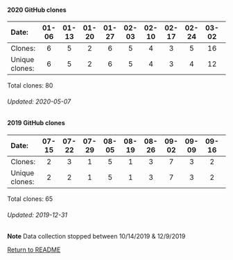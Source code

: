 #### 2020 GitHub clones
Date:		    |  01-06   |       01-13   |       01-20   |       01-27   |       02-03   |       02-10   |       02-17   |       02-24  |  03-02  |   03-09  |  03-16  |  03-23  |  03-30  |  04-06  |  04-13  |  04-20  |  04-27
|:---    |:---: |:---:  |:---:  |:---:  |:---:  |:---:  |:---:  |:---:  |:---:  |:---:  |:---:  |:---:  |:---:  |:---:  |:---:  |:---:  |:---:
Clones:		  |  6       |       5       |       2       |       6       |       5       |       4       |       3       |       5      |  16     |   1      |  5      |  1      |  3      |  3      |  10     |  4      |  1
Unique   clones:  | 6       |       5       |       2       |       6       |       5       |       4       |       3       |      4  |      12  |      1  |      4  |      1  |      3  |      3  |      8  |      4  |      1

Total clones: 80
###### Updated: 2020-05-07

#### 2019 GitHub clones
Date:    |        07-15   |       07-22   |       07-29   |       08-05   |       08-19   |       08-26   |       09-02   |       09-09  |  09-16  |  09-23  |  10-07  |  10-14  |  12-09  |  12-16  |  12-23  |  12-30
|:---    |:---:   |:---:  |:---:  |:---:  |:---:  |:---:  |:---:  |:---:  |:---:  |:---:  |:---:  |:---:  |:---:  |:---:  |:---: |:---:
Clones:  |        2       |       3       |       1       |       5       |       1       |       3       |       7       |       3      |  2      |  3      |  4      |  3      |  6      |  5      |  8  | 9
Unique   clones:  |       2       |       2       |       1       |       5       |       1       |       3       |       7       |      3  |      2  |      3  |      4  |      3  |      6  |      5  |      8  | 9

Total clones: 65
###### Updated: 2019-12-31
**Note**  Data collection stopped between 10/14/2019 & 12/9/2019

[Return to README](https://github.com/BradleyA/Search-docker-registry-v2-script.1.0/blob/master/README.md#Search-docker-registry-v2-script)
